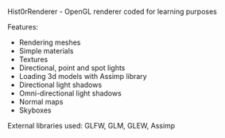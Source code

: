 Hist0rRenderer - OpenGL renderer coded for learning purposes

Features:
- Rendering meshes
- Simple materials
- Textures
- Directional, point and spot lights
- Loading 3d models with Assimp library
- Directional light shadows
- Omni-directional light shadows
- Normal maps
- Skyboxes

External libraries used: GLFW, GLM, GLEW, Assimp
